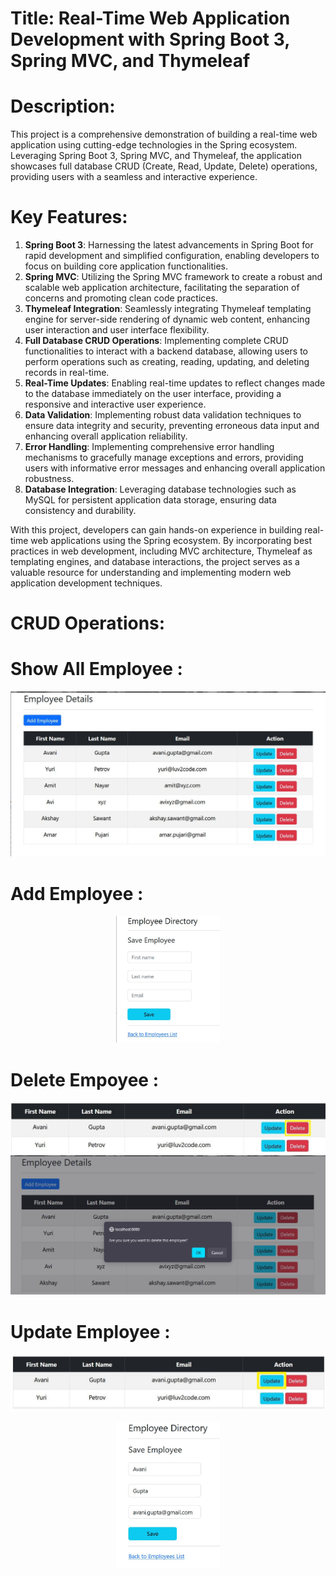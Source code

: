 # Title: Real-Time Web Application Development with Spring Boot 3, Spring MVC, and Thymeleaf

# Description:
This project is a comprehensive demonstration of building a real-time web application using cutting-edge technologies in the Spring ecosystem. Leveraging Spring Boot 3, Spring MVC, and Thymeleaf, the application showcases full database CRUD (Create, Read, Update, Delete) operations, providing users with a seamless and interactive experience.

# Key Features:
1. **Spring Boot 3**: Harnessing the latest advancements in Spring Boot for rapid development and simplified configuration, enabling developers to focus on building core application functionalities.
2. **Spring MVC**: Utilizing the Spring MVC framework to create a robust and scalable web application architecture, facilitating the separation of concerns and promoting clean code practices.
3. **Thymeleaf Integration**: Seamlessly integrating Thymeleaf templating engine for server-side rendering of dynamic web content, enhancing user interaction and user interface flexibility.
4. **Full Database CRUD Operations**: Implementing complete CRUD functionalities to interact with a backend database, allowing users to perform operations such as creating, reading, updating, and deleting records in real-time.
5. **Real-Time Updates**: Enabling real-time updates to reflect changes made to the database immediately on the user interface, providing a responsive and interactive user experience.
6. **Data Validation**: Implementing robust data validation techniques to ensure data integrity and security, preventing erroneous data input and enhancing overall application reliability.
7. **Error Handling**: Implementing comprehensive error handling mechanisms to gracefully manage exceptions and errors, providing users with informative error messages and enhancing overall application robustness.
8. **Database Integration**: Leveraging database technologies such as MySQL for persistent application data storage, ensuring data consistency and durability.

With this project, developers can gain hands-on experience in building real-time web applications using the Spring ecosystem. By incorporating best practices in web development, including MVC architecture, Thymeleaf as templating engines, and database interactions, the project serves as a valuable resource for understanding and implementing modern web application development techniques.

# CRUD Operations:
# Show All Employee :
![Home Page Showing All Employees](https://github.com/immortal328/Certificates/blob/main/Spring%20MVC%20CRUD/All%20Employees%20.JPG)

# Add Employee :
<div align="center"> <img width="33%" src="https://github.com/immortal328/Certificates/blob/main/Spring%20MVC%20CRUD/addEmployee.JPG"> </div>


# Delete Empoyee :
![Home Page Showing All Employees](https://github.com/immortal328/Certificates/blob/main/Spring%20MVC%20CRUD/deleteEmployees1%20.jpg)
![Home Page Showing All Employees](https://github.com/immortal328/Certificates/blob/main/Spring%20MVC%20CRUD/deleteEmployee.2JPG.JPG)

# Update Employee :
![Home Page Showing All Employees](https://github.com/immortal328/Certificates/blob/main/Spring%20MVC%20CRUD/updateEmployee1.JPG)
<div align="center"> <img width="33%" src="https://github.com/immortal328/Certificates/blob/main/Spring%20MVC%20CRUD/updateEmployee2.JPG"> </div>
